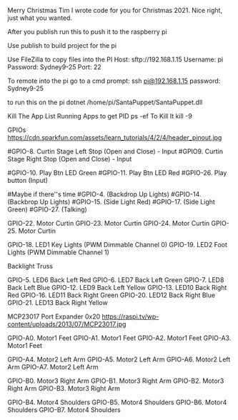 ﻿Merry Christmas Tim
I wrote code for you for Christmas 2021. Nice right, just what you wanted.

After you publish run this to push it to the raspberry pi

Use publish to build project for the pi

Use FileZilla to copy files into the PI
Host: sftp://192.168.1.15
Username: pi
Password: Sydney9-25
Port: 22

To remote into the pi go to a cmd prompt:
ssh pi@192.168.1.15
password: Sydney9-25

to run this on the pi 
dotnet /home/pi/SantaPuppet/SantaPuppet.dll

Kill The App
List Running Apps to get PID
ps -ef
To Kill It
kill -9 <PID>


GPIOs 
https://cdn.sparkfun.com/assets/learn_tutorials/4/2/4/header_pinout.jpg

#GPIO-8. Curtin Stage Left Stop (Open and Close) - Input
#GPIO9. Curtin Stage Right Stop (Open and Close) - Input

#GPIO-10. Play Btn LED Green
#GPIO-11. Play Btn LED Red
#GPIO-26. Play button (Input)

#Maybe if there''s time
#GPIO-4. (Backdrop Up Lights)
#GPIO-14. (Backbrop Up Lights)
#GPIO-15. (Side Light Red)
#GPIO-17. (Side Light Green)
#GPIO-27. (Talking)

GPIO-22. Motor Curtin
GPIO-23. Motor Curtin
GPIO-24. Motor Curtin
GPIO-25. Motor Curtin

GPIO-18. LED1 Key Lights (PWM Dimmable Channel 0)
GPIO-19. LED2 Foot Lights (PWM Dimmable Channel 1)

Backlight Truss

GPIO-5. LED6 Back Left Red
GPIO-6. LED7 Back Left Green
GPIO-7. LED8 Back Left Blue
GPIO-12. LED9 Back Left Yellow
GPIO-13. LED10 Back Right Red
GPIO-16. LED11 Back Right Green
GPIO-20. LED12 Back Right Blue
GPIO-21. LED13 Back Right Yellow



MCP23017 Port Expander 0x20 
https://raspi.tv/wp-content/uploads/2013/07/MCP23017.jpg

GPIO-A0. Motor1 Feet
GPIO-A1. Motor1 Feet
GPIO-A2. Motor1 Feet
GPIO-A3. Motor1 Feet

GPIO-A4. Motor2 Left Arm
GPIO-A5. Motor2 Left Arm
GPIO-A6. Motor2 Left Arm
GPIO-A7. Motor2 Left Arm


GPIO-B0. Motor3 Right Arm
GPIO-B1. Motor3 Right Arm
GPIO-B2. Motor3 Right Arm
GPIO-B3. Motor3 Right Arm

GPIO-B4. Motor4 Shoulders
GPIO-B5. Motor4 Shoulders
GPIO-B6. Motor4 Shoulders
GPIO-B7. Motor4 Shoulders
